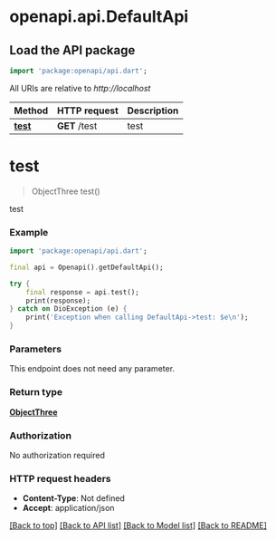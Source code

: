 # openapi.api.DefaultApi

## Load the API package
```dart
import 'package:openapi/api.dart';
```

All URIs are relative to *http://localhost*

Method | HTTP request | Description
------------- | ------------- | -------------
[**test**](DefaultApi.md#test) | **GET** /test | test


# **test**
> ObjectThree test()

test

### Example
```dart
import 'package:openapi/api.dart';

final api = Openapi().getDefaultApi();

try {
    final response = api.test();
    print(response);
} catch on DioException (e) {
    print('Exception when calling DefaultApi->test: $e\n');
}
```

### Parameters
This endpoint does not need any parameter.

### Return type

[**ObjectThree**](ObjectThree.md)

### Authorization

No authorization required

### HTTP request headers

 - **Content-Type**: Not defined
 - **Accept**: application/json

[[Back to top]](#) [[Back to API list]](../README.md#documentation-for-api-endpoints) [[Back to Model list]](../README.md#documentation-for-models) [[Back to README]](../README.md)

